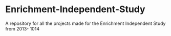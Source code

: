 Enrichment-Independent-Study
============================

A repository for all the projects made for the Enrichment Independent Study from 2013- 1014
